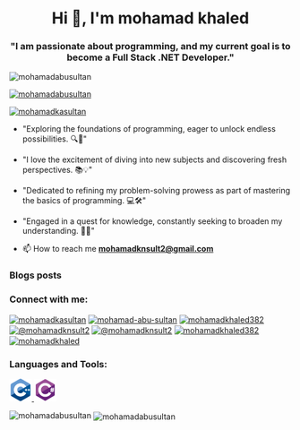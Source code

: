 <h1 align="center">Hi 👋, I'm mohamad khaled</h1>
<h3 align="center">"I am passionate about programming, and my current goal is to become a Full Stack .NET Developer."</h3>

<p align="left"> <img src="https://komarev.com/ghpvc/?username=mohamadabusultan&label=Profile%20views&color=0e75b6&style=flat" alt="mohamadabusultan" /> </p>

<p align="left"> <a href="https://github.com/ryo-ma/github-profile-trophy"><img src="https://github-profile-trophy.vercel.app/?username=mohamadabusultan" alt="mohamadabusultan" /></a> </p>

<p align="left"> <a href="https://twitter.com/mohamadkasultan" target="blank"><img src="https://img.shields.io/twitter/follow/mohamadkasultan?logo=twitter&style=for-the-badge" alt="mohamadkasultan" /></a> </p>

- "Exploring the foundations of programming, eager to unlock endless possibilities. 🔍🚀"
- "I love the excitement of diving into new subjects and discovering fresh perspectives. 📚💡"
- "Dedicated to refining my problem-solving prowess as part of mastering the basics of programming. 💻🛠️"
- "Engaged in a quest for knowledge, constantly seeking to broaden my understanding. 🌟📖"


- 📫 How to reach me **mohamadknsult2@gmail.com**

### Blogs posts
<!-- BLOG-POST-LIST:START -->
<!-- BLOG-POST-LIST:END -->

<h3 align="left">Connect with me:</h3>
<p align="left">
<a href="https://twitter.com/mohamadkasultan" target="blank"><img align="center" src="https://raw.githubusercontent.com/rahuldkjain/github-profile-readme-generator/master/src/images/icons/Social/twitter.svg" alt="mohamadkasultan" height="30" width="40" /></a>
<a href="https://linkedin.com/in/mohamad-abu-sultan" target="blank"><img align="center" src="https://raw.githubusercontent.com/rahuldkjain/github-profile-readme-generator/master/src/images/icons/Social/linked-in-alt.svg" alt="mohamad-abu-sultan" height="30" width="40" /></a>
<a href="https://instagram.com/mohamadkhaled382" target="blank"><img align="center" src="https://raw.githubusercontent.com/rahuldkjain/github-profile-readme-generator/master/src/images/icons/Social/instagram.svg" alt="mohamadkhaled382" height="30" width="40" /></a>
<a href="https://medium.com/@mohamadknsult2" target="blank"><img align="center" src="https://raw.githubusercontent.com/rahuldkjain/github-profile-readme-generator/master/src/images/icons/Social/medium.svg" alt="@mohamadknsult2" height="30" width="40" /></a>
<a href="https://www.hackerrank.com/mohamadknsult2" target="blank"><img align="center" src="https://raw.githubusercontent.com/rahuldkjain/github-profile-readme-generator/master/src/images/icons/Social/hackerrank.svg" alt="@mohamadknsult2" height="30" width="40" /></a>
<a href="https://codeforces.com/profile/mohamadkhaled382" target="blank"><img align="center" src="https://raw.githubusercontent.com/rahuldkjain/github-profile-readme-generator/master/src/images/icons/Social/codeforces.svg" alt="mohamadkhaled382" height="30" width="40" /></a>
<a href="https://www.leetcode.com/mohamadkhaled" target="blank"><img align="center" src="https://raw.githubusercontent.com/rahuldkjain/github-profile-readme-generator/master/src/images/icons/Social/leet-code.svg" alt="mohamadkhaled" height="30" width="40" /></a>
</p>

<h3 align="left">Languages and Tools:</h3>
<p align="left"> <a href="https://www.w3schools.com/cpp/" target="_blank" rel="noreferrer"> <img src="https://raw.githubusercontent.com/devicons/devicon/master/icons/cplusplus/cplusplus-original.svg" alt="cplusplus" width="40" height="40"/> </a> <a href="https://www.w3schools.com/cs/" target="_blank" rel="noreferrer"> <img src="https://raw.githubusercontent.com/devicons/devicon/master/icons/csharp/csharp-original.svg" alt="csharp" width="40" height="40"/> </a> <a href="https://git-scm.com/" target="_blank" rel="noreferrer">  </a> </p>

<p><img align="left" src="https://github-readme-stats.vercel.app/api/top-langs?username=mohamadabusultan&show_icons=true&locale=en&layout=compact" alt="mohamadabusultan" /></p>

<p>&nbsp;<img align="center" src="https://github-readme-stats.vercel.app/api?username=mohamadabusultan&show_icons=true&locale=en" alt="mohamadabusultan" /></p>
